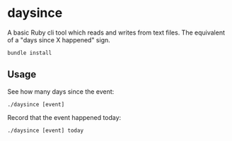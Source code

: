 # daysince

A basic Ruby cli tool which reads and writes from text files. The equivalent of a "days since X happened" sign.

```
bundle install
```

## Usage

See how many days since the event:

```
./daysince [event]
```

Record that the event happened today:

```
./daysince [event] today
```
